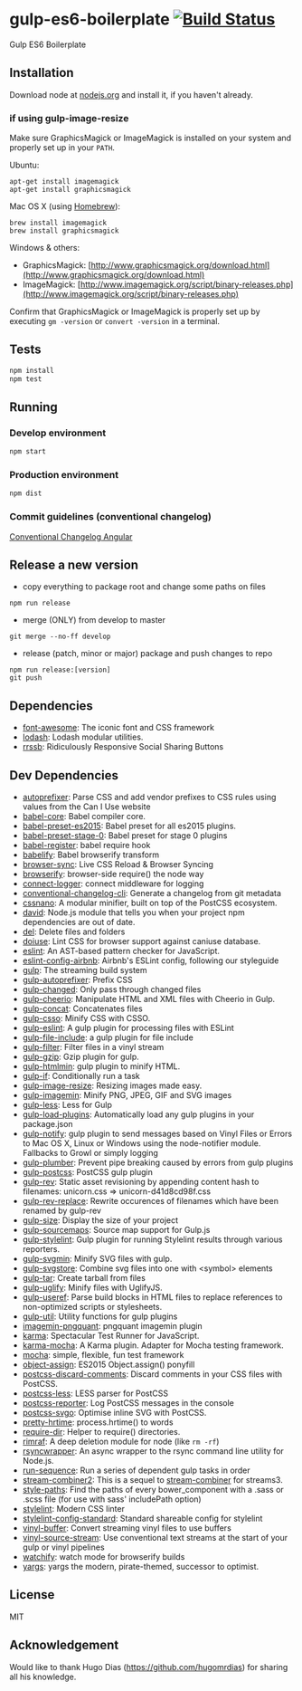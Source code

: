 # gulp-es6-boilerplate [![Build Status](https://travis-ci.org/hugofqueiros/gulp-es6-boilerplate.png?branch=master)](https://travis-ci.org/hugofqueiros/gulp-es6-boilerplate)

Gulp ES6 Boilerplate

## Installation

Download node at [nodejs.org](http://nodejs.org) and install it, if you haven't already.

### if using gulp-image-resize

Make sure GraphicsMagick or ImageMagick is installed on your system and properly set up in your `PATH`.

Ubuntu:

```shell
apt-get install imagemagick
apt-get install graphicsmagick
```

Mac OS X (using [Homebrew](http://brew.sh/)):

```shell
brew install imagemagick
brew install graphicsmagick
```

Windows & others:
- GraphicsMagick: [http://www.graphicsmagick.org/download.html](http://www.graphicsmagick.org/download.html)
- ImageMagick: [http://www.imagemagick.org/script/binary-releases.php](http://www.imagemagick.org/script/binary-releases.php)

Confirm that GraphicsMagick or ImageMagick is properly set up by executing `gm -version` or `convert -version` in a terminal.

## Tests

```sh
npm install
npm test
```

## Running

### Develop environment

```sh
npm start
```

### Production environment
```sh
npm dist
```

### Commit guidelines (conventional changelog)
[Conventional Changelog Angular](https://docs.google.com/document/d/1QrDFcIiPjSLDn3EL15IJygNPiHORgU1_OOAqWjiDU5Y/edit)

## Release a new version

- copy everything to package root and change some paths on files
```
npm run release
```

- merge (ONLY) from develop to master
```
git merge --no-ff develop
```

- release (patch, minor or major) package and push changes to repo
```
npm run release:[version]
git push
```

## Dependencies

- [font-awesome](https://github.com/FortAwesome/Font-Awesome): The iconic font and CSS framework
- [lodash](https://github.com/lodash/lodash): Lodash modular utilities.
- [rrssb](https://github.com/kni-labs/rrssb): Ridiculously Responsive Social Sharing Buttons

## Dev Dependencies

- [autoprefixer](https://github.com/postcss/autoprefixer): Parse CSS and add vendor prefixes to CSS rules using values from the Can I Use website
- [babel-core](https://github.com/babel/babel/tree/master/packages): Babel compiler core.
- [babel-preset-es2015](https://github.com/babel/babel/tree/master/packages): Babel preset for all es2015 plugins.
- [babel-preset-stage-0](https://github.com/babel/babel/tree/master/packages): Babel preset for stage 0 plugins
- [babel-register](https://github.com/babel/babel/tree/master/packages): babel require hook
- [babelify](https://github.com/babel/babelify): Babel browserify transform
- [browser-sync](https://github.com/browsersync/browser-sync): Live CSS Reload &amp; Browser Syncing
- [browserify](https://github.com/substack/node-browserify): browser-side require() the node way
- [connect-logger](https://github.com/geta6/connect-logger): connect middleware for logging
- [conventional-changelog-cli](https://github.com/conventional-changelog/conventional-changelog-cli): Generate a changelog from git metadata
- [cssnano](https://github.com/ben-eb/cssnano): A modular minifier, built on top of the PostCSS ecosystem.
- [david](https://github.com/alanshaw/david): Node.js module that tells you when your project npm dependencies are out of date.
- [del](https://github.com/sindresorhus/del): Delete files and folders
- [doiuse](https://github.com/anandthakker/doiuse): Lint CSS for browser support against caniuse database.
- [eslint](https://github.com/eslint/eslint): An AST-based pattern checker for JavaScript.
- [eslint-config-airbnb](https://github.com/airbnb/javascript): Airbnb&#39;s ESLint config, following our styleguide
- [gulp](https://github.com/gulpjs/gulp): The streaming build system
- [gulp-autoprefixer](https://github.com/sindresorhus/gulp-autoprefixer): Prefix CSS
- [gulp-changed](https://github.com/sindresorhus/gulp-changed): Only pass through changed files
- [gulp-cheerio](https://github.com/KenPowers/gulp-cheerio): Manipulate HTML and XML files with Cheerio in Gulp.
- [gulp-concat](https://github.com/wearefractal/gulp-concat): Concatenates files
- [gulp-csso](https://github.com/ben-eb/gulp-csso): Minify CSS with CSSO.
- [gulp-eslint](https://github.com/adametry/gulp-eslint): A gulp plugin for processing files with ESLint
- [gulp-file-include](https://github.com/coderhaoxin/gulp-file-include): a gulp plugin for file include
- [gulp-filter](https://github.com/sindresorhus/gulp-filter): Filter files in a vinyl stream
- [gulp-gzip](https://github.com/jstuckey/gulp-gzip): Gzip plugin for gulp.
- [gulp-htmlmin](https://github.com/jonschlinkert/gulp-htmlmin): gulp plugin to minify HTML.
- [gulp-if](https://github.com/robrich/gulp-if): Conditionally run a task
- [gulp-image-resize](https://github.com/scalableminds/gulp-image-resize): Resizing images made easy.
- [gulp-imagemin](https://github.com/sindresorhus/gulp-imagemin): Minify PNG, JPEG, GIF and SVG images
- [gulp-less](https://github.com/plus3network/gulp-less): Less for Gulp
- [gulp-load-plugins](https://github.com/jackfranklin/gulp-load-plugins): Automatically load any gulp plugins in your package.json
- [gulp-notify](https://github.com/mikaelbr/gulp-notify): gulp plugin to send messages based on Vinyl Files or Errors to Mac OS X, Linux or Windows using the node-notifier module. Fallbacks to Growl or simply logging
- [gulp-plumber](https://github.com/floatdrop/gulp-plumber): Prevent pipe breaking caused by errors from gulp plugins
- [gulp-postcss](https://github.com/postcss/gulp-postcss): PostCSS gulp plugin
- [gulp-rev](https://github.com/sindresorhus/gulp-rev): Static asset revisioning by appending content hash to filenames: unicorn.css =&gt; unicorn-d41d8cd98f.css
- [gulp-rev-replace](https://github.com/jamesknelson/gulp-rev-replace): Rewrite occurences of filenames which have been renamed by gulp-rev
- [gulp-size](https://github.com/sindresorhus/gulp-size): Display the size of your project
- [gulp-sourcemaps](https://github.com/floridoo/gulp-sourcemaps): Source map support for Gulp.js
- [gulp-stylelint](https://github.com/olegskl/gulp-stylelint): Gulp plugin for running Stylelint results through various reporters.
- [gulp-svgmin](https://github.com/ben-eb/gulp-svgmin): Minify SVG files with gulp.
- [gulp-svgstore](https://github.com/w0rm/gulp-svgstore): Combine svg files into one with &lt;symbol&gt; elements
- [gulp-tar](https://github.com/sindresorhus/gulp-tar): Create tarball from files
- [gulp-uglify](https://github.com/terinjokes/gulp-uglify): Minify files with UglifyJS.
- [gulp-useref](https://github.com/jonkemp/gulp-useref): Parse build blocks in HTML files to replace references to non-optimized scripts or stylesheets.
- [gulp-util](https://github.com/gulpjs/gulp-util): Utility functions for gulp plugins
- [imagemin-pngquant](https://github.com/imagemin/imagemin-pngquant): pngquant imagemin plugin
- [karma](https://github.com/karma-runner/karma): Spectacular Test Runner for JavaScript.
- [karma-mocha](https://github.com/karma-runner/karma-mocha): A Karma plugin. Adapter for Mocha testing framework.
- [mocha](https://github.com/mochajs/mocha): simple, flexible, fun test framework
- [object-assign](https://github.com/sindresorhus/object-assign): ES2015 Object.assign() ponyfill
- [postcss-discard-comments](https://github.com/ben-eb/postcss-discard-comments): Discard comments in your CSS files with PostCSS.
- [postcss-less](https://github.com/webschik/postcss-less): LESS parser for PostCSS
- [postcss-reporter](https://github.com/postcss/postcss-reporter): Log PostCSS messages in the console
- [postcss-svgo](https://github.com/ben-eb/postcss-svgo): Optimise inline SVG with PostCSS.
- [pretty-hrtime](https://github.com/robrich/pretty-hrtime): process.hrtime() to words
- [require-dir](https://github.com/aseemk/requireDir): Helper to require() directories.
- [rimraf](https://github.com/isaacs/rimraf): A deep deletion module for node (like `rm -rf`)
- [rsyncwrapper](https://github.com/jedrichards/rsyncwrapper): An async wrapper to the rsync command line utility for Node.js.
- [run-sequence](https://github.com/OverZealous/run-sequence): Run a series of dependent gulp tasks in order
- [stream-combiner2](https://github.com/substack/stream-combiner2): This is a sequel to [stream-combiner](https://npmjs.org/package/stream-combiner) for streams3.
- [style-paths](git+https://github.com/hugofqueiros/gulp-es6-boilerplate.git): Find the paths of every bower_component with a .sass or .scss file (for use with sass&#39; includePath option)
- [stylelint](https://github.com/stylelint/stylelint): Modern CSS linter
- [stylelint-config-standard](https://github.com/stylelint/stylelint-config-standard): Standard shareable config for stylelint
- [vinyl-buffer](https://github.com/hughsk/vinyl-buffer): Convert streaming vinyl files to use buffers
- [vinyl-source-stream](https://github.com/hughsk/vinyl-source-stream): Use conventional text streams at the start of your gulp or vinyl pipelines
- [watchify](https://github.com/substack/watchify): watch mode for browserify builds
- [yargs](https://github.com/yargs/yargs): yargs the modern, pirate-themed, successor to optimist.

## License

MIT

## Acknowledgement

Would like to thank Hugo Dias (https://github.com/hugomrdias) for sharing all his knowledge.
